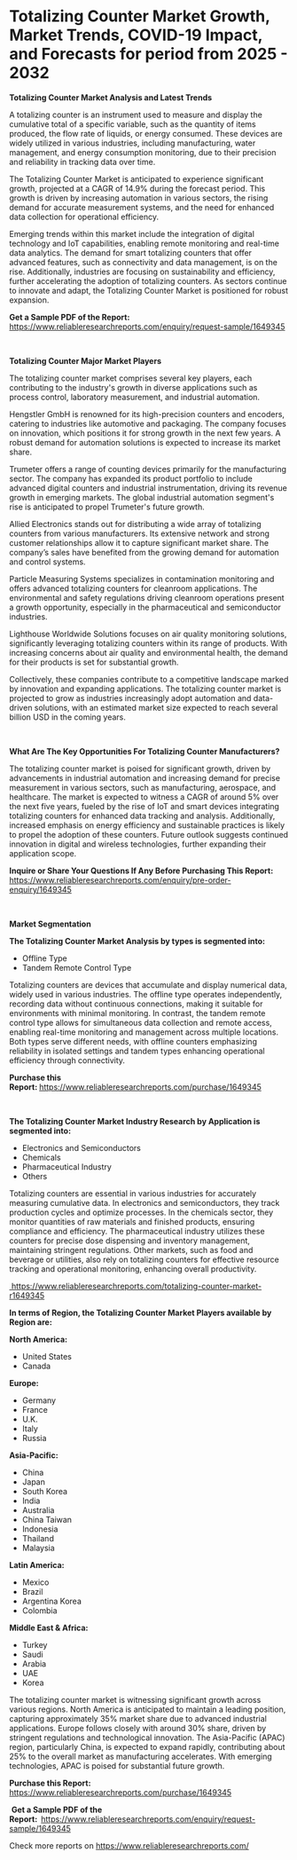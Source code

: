 <p><h1>Totalizing Counter Market Growth, Market Trends, COVID-19 Impact, and Forecasts for period from 2025 - 2032</h1></p><p><strong>Totalizing Counter Market Analysis and Latest Trends</strong></p>
<p><p>A totalizing counter is an instrument used to measure and display the cumulative total of a specific variable, such as the quantity of items produced, the flow rate of liquids, or energy consumed. These devices are widely utilized in various industries, including manufacturing, water management, and energy consumption monitoring, due to their precision and reliability in tracking data over time.</p><p>The Totalizing Counter Market is anticipated to experience significant growth, projected at a CAGR of 14.9% during the forecast period. This growth is driven by increasing automation in various sectors, the rising demand for accurate measurement systems, and the need for enhanced data collection for operational efficiency. </p><p>Emerging trends within this market include the integration of digital technology and IoT capabilities, enabling remote monitoring and real-time data analytics. The demand for smart totalizing counters that offer advanced features, such as connectivity and data management, is on the rise. Additionally, industries are focusing on sustainability and efficiency, further accelerating the adoption of totalizing counters. As sectors continue to innovate and adapt, the Totalizing Counter Market is positioned for robust expansion.</p></p>
<p><strong>Get a Sample PDF of the Report:&nbsp;</strong> <a href="https://www.reliableresearchreports.com/enquiry/request-sample/1649345?utm_campaign=3567&utm_medium=2&utm_source=Github&utm_content=ia&utm_term=09042025&utm_id=totalizing-counter">https://www.reliableresearchreports.com/enquiry/request-sample/1649345</a></p>
<p>&nbsp;</p>
<p><strong>Totalizing Counter Major Market Players</strong></p>
<p><p>The totalizing counter market comprises several key players, each contributing to the industry's growth in diverse applications such as process control, laboratory measurement, and industrial automation. </p><p>Hengstler GmbH is renowned for its high-precision counters and encoders, catering to industries like automotive and packaging. The company focuses on innovation, which positions it for strong growth in the next few years. A robust demand for automation solutions is expected to increase its market share.</p><p>Trumeter offers a range of counting devices primarily for the manufacturing sector. The company has expanded its product portfolio to include advanced digital counters and industrial instrumentation, driving its revenue growth in emerging markets. The global industrial automation segment's rise is anticipated to propel Trumeter's future growth.</p><p>Allied Electronics stands out for distributing a wide array of totalizing counters from various manufacturers. Its extensive network and strong customer relationships allow it to capture significant market share. The company’s sales have benefited from the growing demand for automation and control systems.</p><p>Particle Measuring Systems specializes in contamination monitoring and offers advanced totalizing counters for cleanroom applications. The environmental and safety regulations driving cleanroom operations present a growth opportunity, especially in the pharmaceutical and semiconductor industries.</p><p>Lighthouse Worldwide Solutions focuses on air quality monitoring solutions, significantly leveraging totalizing counters within its range of products. With increasing concerns about air quality and environmental health, the demand for their products is set for substantial growth.</p><p>Collectively, these companies contribute to a competitive landscape marked by innovation and expanding applications. The totalizing counter market is projected to grow as industries increasingly adopt automation and data-driven solutions, with an estimated market size expected to reach several billion USD in the coming years.</p></p>
<p>&nbsp;</p>
<p><strong>What Are The Key Opportunities For Totalizing Counter Manufacturers?</strong></p>
<p><p>The totalizing counter market is poised for significant growth, driven by advancements in industrial automation and increasing demand for precise measurement in various sectors, such as manufacturing, aerospace, and healthcare. The market is expected to witness a CAGR of around 5% over the next five years, fueled by the rise of IoT and smart devices integrating totalizing counters for enhanced data tracking and analysis. Additionally, increased emphasis on energy efficiency and sustainable practices is likely to propel the adoption of these counters. Future outlook suggests continued innovation in digital and wireless technologies, further expanding their application scope.</p></p>
<p><strong>Inquire or Share Your Questions If Any Before Purchasing This Report:</strong> <a href="https://www.reliableresearchreports.com/enquiry/pre-order-enquiry/1649345?utm_campaign=3567&utm_medium=2&utm_source=Github&utm_content=ia&utm_term=09042025&utm_id=totalizing-counter">https://www.reliableresearchreports.com/enquiry/pre-order-enquiry/1649345</a></p>
<p>&nbsp;</p>
<p><strong>Market Segmentation</strong></p>
<p><strong>The Totalizing Counter Market Analysis by types is segmented into:</strong></p>
<p><ul><li>Offline Type</li><li>Tandem Remote Control Type</li></ul></p>
<p><p>Totalizing counters are devices that accumulate and display numerical data, widely used in various industries. The offline type operates independently, recording data without continuous connections, making it suitable for environments with minimal monitoring. In contrast, the tandem remote control type allows for simultaneous data collection and remote access, enabling real-time monitoring and management across multiple locations. Both types serve different needs, with offline counters emphasizing reliability in isolated settings and tandem types enhancing operational efficiency through connectivity.</p></p>
<p><strong>Purchase this Report:&nbsp;</strong><a href="https://www.reliableresearchreports.com/purchase/1649345?utm_campaign=3567&utm_medium=2&utm_source=Github&utm_content=ia&utm_term=09042025&utm_id=totalizing-counter">https://www.reliableresearchreports.com/purchase/1649345</a></p>
<p>&nbsp;</p>
<p><strong>The Totalizing Counter Market Industry Research by Application is segmented into:</strong></p>
<p><ul><li>Electronics and Semiconductors</li><li>Chemicals</li><li>Pharmaceutical Industry</li><li>Others</li></ul></p>
<p><p>Totalizing counters are essential in various industries for accurately measuring cumulative data. In electronics and semiconductors, they track production cycles and optimize processes. In the chemicals sector, they monitor quantities of raw materials and finished products, ensuring compliance and efficiency. The pharmaceutical industry utilizes these counters for precise dose dispensing and inventory management, maintaining stringent regulations. Other markets, such as food and beverage or utilities, also rely on totalizing counters for effective resource tracking and operational monitoring, enhancing overall productivity.</p></p>
<p><a href="https://www.reliableresearchreports.com/totalizing-counter-market-r1649345?utm_campaign=3567&utm_medium=2&utm_source=Github&utm_content=ia&utm_term=09042025&utm_id=totalizing-counter">&nbsp;https://www.reliableresearchreports.com/totalizing-counter-market-r1649345</a></p>
<p><strong>In terms of Region, the Totalizing Counter Market Players available by Region are:</strong></p>
<p>
    <p> <strong> North America: </strong>
        <ul>
            <li>United States</li>
            <li>Canada</li>
        </ul>
        </p> 
    <p> <strong> Europe: </strong>
        <ul>
            <li>Germany</li>
            <li>France</li>
            <li>U.K.</li>
            <li>Italy</li>
            <li>Russia</li>
        </ul>
        </p> 
    <p> <strong> Asia-Pacific: </strong>
        <ul>
            <li>China</li>
            <li>Japan</li>
            <li>South Korea</li>
            <li>India</li>
            <li>Australia</li>
            <li>China Taiwan</li>
            <li>Indonesia</li>
            <li>Thailand</li>
            <li>Malaysia</li>
        </ul>
        </p> 
    <p> <strong> Latin America: </strong>
        <ul>
            <li>Mexico</li>
            <li>Brazil</li>
            <li>Argentina Korea</li>
            <li>Colombia</li>
        </ul>
        </p> 
    <p> <strong> Middle East & Africa: </strong>
        <ul>
            <li>Turkey</li>
            <li>Saudi</li>
            <li>Arabia</li>
            <li>UAE</li>
            <li>Korea</li>
        </ul>
    </p>
    </p>
<p><p>The totalizing counter market is witnessing significant growth across various regions. North America is anticipated to maintain a leading position, capturing approximately 35% market share due to advanced industrial applications. Europe follows closely with around 30% share, driven by stringent regulations and technological innovation. The Asia-Pacific (APAC) region, particularly China, is expected to expand rapidly, contributing about 25% to the overall market as manufacturing accelerates. With emerging technologies, APAC is poised for substantial future growth.</p></p>
<p><strong>Purchase this Report: </strong><a href="https://www.reliableresearchreports.com/purchase/1649345?utm_campaign=3567&utm_medium=2&utm_source=Github&utm_content=ia&utm_term=09042025&utm_id=totalizing-counter">https://www.reliableresearchreports.com/purchase/1649345</a></p>
<p>&nbsp;<strong>Get a Sample PDF of the Report:&nbsp;&nbsp;</strong><a href="https://www.reliableresearchreports.com/enquiry/request-sample/1649345?utm_campaign=3567&utm_medium=2&utm_source=Github&utm_content=ia&utm_term=09042025&utm_id=totalizing-counter">https://www.reliableresearchreports.com/enquiry/request-sample/1649345</a></p>
<p><strong></strong></p>
<p>Check more reports on <a href="https://www.reliableresearchreports.com/?utm_campaign=3567&utm_medium=2&utm_source=Github&utm_content=ia&utm_term=09042025&utm_id=totalizing-counter">https://www.reliableresearchreports.com/</a></p>